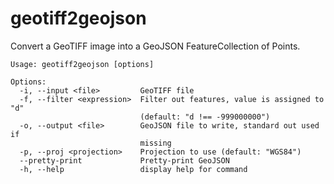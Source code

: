 # geotiff2geojson

Convert a GeoTIFF image into a GeoJSON FeatureCollection of Points.

```
Usage: geotiff2geojson [options]

Options:
  -i, --input <file>         GeoTIFF file
  -f, --filter <expression>  Filter out features, value is assigned to "d"
                             (default: "d !== -999000000")
  -o, --output <file>        GeoJSON file to write, standard out used if
                             missing
  -p, --proj <projection>    Projection to use (default: "WGS84")
  --pretty-print             Pretty-print GeoJSON
  -h, --help                 display help for command
```
